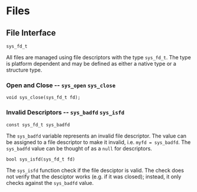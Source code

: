 Files
=====


## File Interface

    sys_fd_t

All files are managed using file descriptors with the type `sys_fd_t`. The
type is platform dependent and may be defined as either a native type or a
structure type.

### Open and Close -- `sys_open` `sys_close`

    void sys_close(sys_fd_t fd);

### Invalid Descriptors -- `sys_badfd` `sys_isfd`

    const sys_fd_t sys_badfd

The `sys_badfd` variable represents an invalid file descriptor. The value can
be assigned to a file descriptor to make it invalid, i.e. `myfd = sys_badfd`.
The `sys_badfd` value can be thought of as a `null` for descriptors.

    bool sys_isfd(sys_fd_t fd)

The `sys_isfd` function check if the file desciptor is valid. The check does
not verify that the desciptor works (e.g. if it was closed); instead, it only
checks against the `sys_badfd` value.
